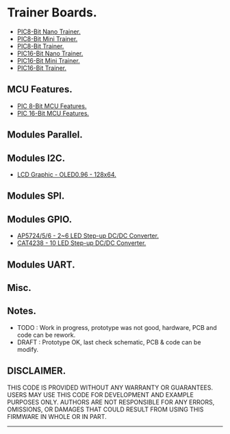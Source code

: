 # Trainer Boards.

- [PIC8-Bit Nano Trainer.](./boards/pic8bit-nano/)
- [PIC8-Bit Mini Trainer.](./boards/pic8bit-mini/)
- [PIC8-Bit Trainer.](./boards/pic8bit-trainer/)
- [PIC16-Bit Nano Trainer.](./boards/pic16bit-nano/)
- [PIC16-Bit Mini Trainer.](./boards/pic16bit-mini/)
- [PIC16-Bit Trainer.](./boards/pic16bit-trainer/)

## MCU Features.

- [PIC 8-Bit MCU Features.](./features/8bit/)
- [PIC 16-Bit MCU Features.](./features/16bit/)

## Modules Parallel.

## Modules I2C.

- [LCD Graphic - OLED0.96 - 128x64.](./modules/oled096/)

## Modules SPI.

## Modules GPIO.

- [AP5724/5/6 - 2~6 LED Step-up DC/DC Converter.](./modules/ap572x/)
- [CAT4238 - 10 LED Step-up DC/DC Converter.](./modules/cat4238/)

## Modules UART.

## Misc.

## Notes.

- TODO : Work in progress, prototype was not good, hardware, PCB and code can be rework.
- DRAFT : Prototype OK, last check schematic, PCB & code can be modify.

## DISCLAIMER.

THIS CODE IS PROVIDED WITHOUT ANY WARRANTY OR GUARANTEES.
USERS MAY USE THIS CODE FOR DEVELOPMENT AND EXAMPLE PURPOSES ONLY.
AUTHORS ARE NOT RESPONSIBLE FOR ANY ERRORS, OMISSIONS, OR DAMAGES THAT COULD
RESULT FROM USING THIS FIRMWARE IN WHOLE OR IN PART.

---